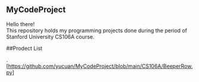 ## MyCodeProject
Hello there!\
This repository holds my programming projects done during the period of Stanford University CS106A course. 

##Prodect List

.[https://github.com/yucuan/MyCodeProject/blob/main/CS106A/BeeperRow.py]


